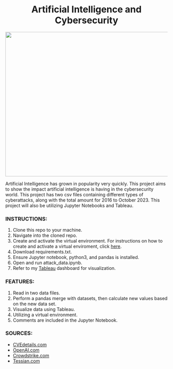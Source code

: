 <h1 align="center">Artificial Intelligence and Cybersecurity</h1>

<p align="center">
   <img width="600" height="450" src="https://github.com/taylorpk/AI-in-Cybersecurity/assets/112709093/97e0aabc-f0cb-4ebd-aca1-fafe2b5cb8aa/900/600">
</p>

Artificial Intelligence has grown in popularity very quickly. This project aims to show the impact artificial intelligence is having in the cybersecurity world. This project has two csv files containing different types of cyberattacks, along with the total amount for 2016 to October 2023. This project will also be utilizing Jupyter Notebooks and Tableau.
### INSTRUCTIONS:
1. Clone this repo to your machine.
2. Navigate into the cloned repo.
3. Create and activate the virtual environment. For instructions on how to create and activate a virtual enviroment, click [here](https://docs.python.org/3/tutorial/venv.html).
4. Download requirements.txt.
5. Ensure Jupyter notebook, python3, and pandas is installed.
6. Open and run attack_data.ipynb.
7. Refer to my [Tableau](https://public.tableau.com/app/profile/taylor.kuo/viz/AI-In-Cybersecurity/affecting_cybersecurity#guest=n) dashboard for visualization.

### FEATURES:
1. Read in two data files.
2. Perform a pandas merge with datasets, then calculate new values based on the new data set.
3. Visualize data using Tableau.
4. Utilizing a virtual environment.
5. Comments are included in the Jupyter Notebook.
### SOURCES:
 - [CVEdetails.com](https://www.cvedetails.com/vulnerabilities-by-types.php)
 - [OpenAI.com](https://openai.com/)
 - [Crowdstrike.com](https://www.crowdstrike.com/)
 - [Tessian.com](https://www.tessian.com/)

